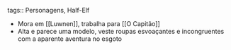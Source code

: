 tags:: Personagens, Half-Elf

- Mora em [[Luwnen]], trabalha para [[O Capitão]]
- Alta e parece uma modelo, veste roupas esvoaçantes e incongruentes com a aparente aventura no esgoto